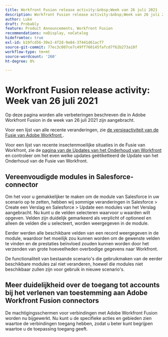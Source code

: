 ```yaml
---
title: Workfront Fusion release activity:&nbsp;Week van 26 juli 2021
description: Workfront Fusion release activity:&nbsp;Week van 26 juli 2021
author: Luke
draft: Probably
feature: Product Announcements, Workfront Fusion
recommendations: noDisplay, noCatalog
hidefromtoc: true
exl-id: b19fcd56-39e2-4f2d-9e84-37441d61acf7
source-git-commit: 77ec3c007ce7c49ff760145fafcd7f62b273a18f
workflow-type: tm+mt
source-wordcount: '260'
ht-degree: 0%

---
```


# Workfront Fusion release activity: Week van 26 juli 2021

Op deze pagina worden alle verbeteringen beschreven die in Adobe Workfront Fusion in de week van 26 juli 2021 zijn aangebracht.

Voor een lijst van alle recente veranderingen, zie [ de versieactiviteit van de Fusie van Adobe Workfront ](/help/workfront-fusion/fusion-product-releases/fusion-release-activity.md).

Voor een lijst van recente insectenmoeilijke situaties in de Fusie van Workfront, zie de [ pagina van de Updates van het Onderhoud van Workfront ](https://experienceleague.adobe.com/docs/workfront-known-issues/releases/current-updates.html) en controleer om het even welke updates geëtiketteerd de Update van het Onderhoud van de Fusie van Workfront.

## Vereenvoudigde modules in Salesforce-connector

Om het voor u gemakkelijker te maken om de module van Salesforce in uw scenario op te zetten, hebben wij sommige veranderingen in Salesforce > Create een Verslag en Salesforce > Update een modules van het Verslag aangebracht. Nu kunt u de velden selecteren waarvoor u waarden wilt opgeven. Velden zijn duidelijk gemarkeerd als verplicht of optioneel en alleen de velden die u selecteert, worden weergegeven in de module.

Eerder werden alle beschikbare velden van een record weergegeven in de module, waardoor het moeilijk zou kunnen worden om de gewenste velden te vinden en de prestaties beïnvloed zouden kunnen worden door het verzenden van grote hoeveelheden overbodige gegevens naar Workfront.

De functionaliteit van bestaande scenario&#39;s die gebruikmaken van de eerder beschikbare modules zal niet veranderen, hoewel die modules niet beschikbaar zullen zijn voor gebruik in nieuwe scenario&#39;s.

## Meer duidelijkheid over de toegang tot accounts bij het verlenen van toestemming aan Adobe Workfront Fusion connectors

De machtigingsschermen voor verbindingen met Adobe Workfront Fusion worden nu bijgewerkt. Nu kunt u de specifieke acties en gebieden zien waartoe de verbindingen toegang hebben, zodat u beter kunt begrijpen waartoe u de toepassing toegang geeft.
